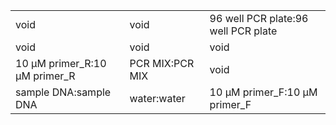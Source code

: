 ||||
|----|----|----|
|void|void|96 well PCR plate:96 well PCR plate|
|void|void|void|
|10 μM primer_R:10 μM primer_R|PCR MIX:PCR MIX|void|
|sample DNA:sample DNA|water:water|10 μM primer_F:10 μM primer_F|
